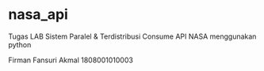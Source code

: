 # nasa_api
Tugas LAB Sistem Paralel & Terdistribusi Consume API NASA menggunakan python

Firman Fansuri Akmal
1808001010003

